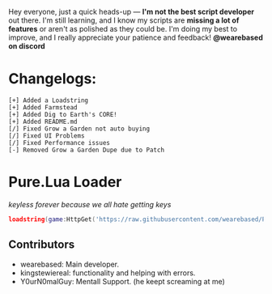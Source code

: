 Hey everyone, just a quick heads-up — **I'm not the best script developer** out there. I'm still learning, and I know my scripts are **missing a lot of features** or aren't as polished as they could be. I'm doing my best to improve, and I really appreciate your patience and feedback! **@wearebased on discord**


# Changelogs:
```ansi
[+] Added a Loadstring
[+] Added Farmstead
[+] Added Dig to Earth's CORE!
[+] Added README.md
[/] Fixed Grow a Garden not auto buying
[/] Fixed UI Problems
[/] Fixed Performance issues
[-] Removed Grow a Garden Dupe due to Patch
```


# Pure.Lua Loader
*keyless forever because we all hate getting keys*
```lua
loadstring(game:HttpGet('https://raw.githubusercontent.com/wearebased/Pure/refs/heads/main/loadstring'))()
```

## Contributors
- wearebased: Main developer.
- kingstewiereal: functionality and helping with errors.
- Y0urN0malGuy: Mentall Support. (he keept screaming at me)

